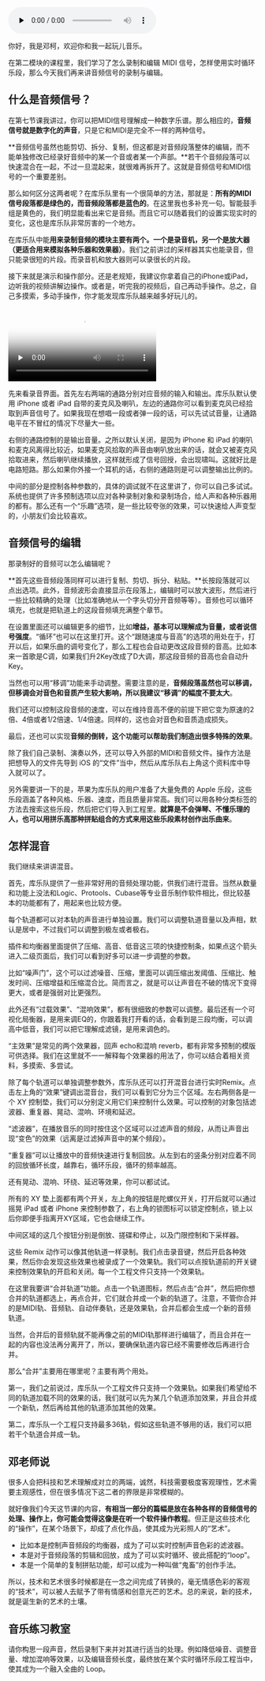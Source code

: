 <audio id="audio" title="10 | 百万混音师是怎样炼成的？帮你迈出第一步" controls="" preload="none"><source id="mp3" src="https://static001.geekbang.org/resource/audio/bb/5a/bb02e585479f26bca80d8947875fb85a.mp3"></audio>

你好，我是邓柯，欢迎你和我一起玩儿音乐。

在第二模块的课程里，我们学习了怎么录制和编辑 MIDI 信号，怎样使用实时循环乐段，那么今天我们再来讲音频信号的录制与编辑。

## 什么是音频信号？

在第七节课我讲过，你可以把MIDI信号理解成一种数字乐谱。那么相应的，**音频信号就是数字化的声音**，只是它和MIDI是完全不一样的两种信号。

**音频信号虽然也能剪切、拆分、复制，但这都是对音频段落整体的编辑，而不能单独修改已经录好音频中的某一个音或者某一个声部。**若干个音频段落可以快速混合在一起，不过一旦混起来，就很难再拆开了。这就是音频信号和MIDI信号的一个重要差别。

那么如何区分这两者呢？在库乐队里有一个很简单的方法，那就是：**所有的MIDI信号段落都是绿色的，而音频段落都是蓝色的**。在这里我也多补充一句。智能鼓手组是黄色的，我们明显能看出来它是音频。而且它可以随着我们的设置实现实时的变化，这也是库乐队非常厉害的一个地方。

在库乐队中能**用来录制音频的模块主要有两个。一个是录音机，另一个是放大器（更适合用来模拟各种乐器和效果器）**。我们之前讲过的采样器其实也能录音，但只能录很短的片段。而录音机和放大器则可以录很长的片段。

接下来就是演示和操作部分。还是老规矩，我建议你拿着自己的iPhone或iPad，边听我的视频讲解边操作。或者是，听完我的视频后，自己再动手操作。总之，自己多摸索，多动手操作，你才能发现库乐队越来越多好玩儿的。

<video poster="https://media001.geekbang.org/4bccb926a6e0460f991ffc1abb8f65fa/snapshots/561a5afb6c08436898f6d8b78e7d34c6-00005.jpg" preload="none" controls=""><source src="https://media001.geekbang.org/customerTrans/7e27d07d27d407ebcc195a0e78395f55/5e48c931-177813b905b-0000-0000-01d-dbacd.mp4" type="video/mp4"><source src=" https://media001.geekbang.org/3e1e32e0c3de4e48b90aa5d032ff7160/72875bde8c0c411d9e86b14a0adf465e-99a87fb8c2ea720a1fb35a020716eaf7-sd.m3u8" type="application/x-mpegURL"></video>

先来看录音界面。首先左右两端的通路分别对应音频的输入和输出。库乐队默认使用 iPhone 或者 iPad 自带的麦克风及喇叭，左边的通路你可以看到麦克风已经拾取到声音信号了。如果我现在想唱一段或者弹一段的话，可以先试试音量，让通路电平在不冒红的情况下尽量大一些。

右侧的通路控制的是输出音量。之所以默认关闭，是因为 iPhone 和 iPad 的喇叭和麦克风离得比较近，如果麦克风拾取的声音由喇叭放出来的话，就会又被麦克风拾取进来，然后喇叭继续播放，这样就形成了信号回授，会出现啸叫。这就好比是电路短路。那么如果你外接一个耳机的话，右侧的通路则是可以调整输出比例的。

中间的部分是控制各种参数的，具体的调试就不在这里讲了，你可以自己多试试。系统也提供了许多预制选项以应对各种录制对象和录制场合，给人声和各种乐器用的都有。那么还有一个“乐趣”选项，是一些比较夸张的效果，可以快速给人声变型的，小朋友们会比较喜欢。

## 音频信号的编辑

那录制好的音频可以怎么编辑呢？

**首先这些音频段落同样可以进行复制、剪切、拆分、粘贴。**长按段落就可以点出选项。此外，音频波形会直接显示在段落上，编辑时可以放大波形，然后进行一些比较精确的处理（比如准确地从一个字头切分开音频等等）。音频也可以循环填充，也就是把轨道上的这段音频填充满整个章节。

在设置里面还可以编辑更多的细节，比如**增益，基本可以理解成为音量，或者说信号强度**。“循环”也可以在这里打开。这个“跟随速度与音高”的选项的用处在于，打开以后，如果乐曲的调号变化了，那么工程也会自动更改这段音频的音高。比如本来一首歌是C调，如果我们升2Key改成了D大调，那这段音频的音高也会自动升Key。

当然也可以用“移调”功能来手动调整。需要注意的是，**音频段落虽然也可以移调，但移调会对音色和音质产生较大影响，所以我建议“移调”的幅度不要太大**。

我们还可以控制这段音频的速度，可以在维持音高不便的前提下把它变为原速的2倍、4倍或者1/2倍速、1/4倍速。同样的，这也会对音色和音质造成损失。

最后，还也可以实现**音频的倒转，这个功能可以帮助我们制造出很多特殊的效果**。

除了我们自己录制、演奏以外，还可以导入外部的MIDI和音频文件。操作方法是把想导入的文件先导到 iOS 的“文件”当中，然后从库乐队右上角这个资料库中导入就可以了。

另外需要讲一下的是，苹果为库乐队的用户准备了大量免费的 Apple 乐段，这些乐段涵盖了各种风格、乐器、速度，而且质量非常高。我们可以用各种分类标签的方法去搜索这些乐段，然后把它们导入到工程里。**就算是不会弹琴、不懂乐理的人，也可以用拼乐高那种拼贴组合的方式来用这些乐段素材创作出乐曲来**。

## 怎样混音

我们继续来讲讲混音。

首先，库乐队提供了一些非常好用的音频处理功能，供我们进行混音。当然从数量和功能上没法和Logic、Protools、Cubase等专业音乐制作软件相比，但比较基本的功能都有了，用起来也比较方便。

每个轨道都可以对本轨的声音进行单独设置。我们可以调整轨道音量以及声相，默认是居中，不过我们可以调整到极左或者极右。

插件和均衡器里面提供了压缩、高音、低音这三项的快捷控制条，如果点这个箭头进入二级页面后，我们可以看到好多可以进一步调整的参数。

比如“噪声门”，这个可以过滤噪音、压缩，里面可以调压缩出发阈值、压缩比、触发时间、压缩增益和压缩混合比。简而言之，就是可以让声音在不破的情况下变得更大，或者是强弱对比更强烈。

此外还有“过载效果”、“混响效果”，都有很细致的参数可以调整。最后还有一个可视化局衡器，是用来调EQ的，你跟着我打开看的话，会看到是三段均衡，可以调高中低音，我们可以把它理解成滤镜，是用来调色的。

“主效果”是常见的两个效果器，回声 echo和混响 reverb，都有非常多预制的模版可供选择。我们在这里就不一一解释每个效果器的用法了，你可以结合着相关资料，多摸索、多尝试。

除了每个轨道可以单独调整参数外，库乐队还可以打开混音台进行实时Remix。点击左上角的“效果”键调出混音台，我们可以看到它分为三个区域。左右两侧各是一个 XY 控制垫，我们可以分别定义用它们来控制什么效果。可以控制的对象包括滤波器、重复器、晃动、混响、环境和延迟。

“滤波器”，在播放音乐的同时按住这个区域可以过滤声音的频段，从而让声音出现“变色”的效果（远离是过滤掉声音中的某个频段）。

“重复器”可以让播放中的音频快速进行复制回放。从左到右的竖条分别对应着不同的回放循环长度，越靠右，循环乐段，循环的频率越高。

还有晃动、混响、环绕、延迟等效果，你可以都试试。

所有的 XY 垫上面都有两个开关，左上角的按钮是陀螺仪开关，打开后就可以通过摇晃 iPad 或者 iPhone 来控制参数了，右上角的锁图标可以锁定控制点，锁上以后你即便手指离开XY区域，它也会继续工作。

中间区域的这几个按钮分别是倒放、搓碟和停止，以及门限控制和下采样器。

这些 Remix 动作可以像其他轨道一样录制。我们点击录音键，然后开启各种效果，然后你会发现这些效果也被录成了一个效果轨。我们可以点按轨道前的开关键来控制效果轨的开启和关闭。每一个工程文件只支持一个效果轨。

在这里我要讲“合并轨道”功能。点击一个轨道图标，然后点击“合并”，然后把你想合并的轨道都选上，再点合并，它们就合并成一个新的轨道了。注意，不管你合并的是MIDI轨、音频轨、自动伴奏轨，还是效果轨，合并后都会生成一个新的音频轨道。

当然，合并后的音频轨就不能再像之前的MIDI轨那样进行编辑了，而且合并在一起的内容也没法再分离开了，所以，要确保轨道内容已经不需要修改后再进行合并。

那么“合并”主要用在哪里呢？主要有两个用处。

第一，我们之前说过，库乐队一个工程文件只支持一个效果轨。如果我们希望给不同的轨道加载不同的效果的话，我们就可以先为某几个轨道添加效果，并且合并成一个新轨，然后再给其他的轨道添加其他的效果。

第二，库乐队一个工程只支持最多36轨，假如这些轨道不够用的话，我们可以把若干个轨道合并成一轨。

## 邓老师说

很多人会把科技和艺术理解成对立的两端，诚然，科技需要极度客观理性，艺术需要主观感性，但在很多情况下这二者的界限是非常模糊的。

就好像我们今天这节课的内容，**有相当一部分的篇幅是放在各种各样的音频信号的处理、操作上，你可能会觉得这像是在听一个软件操作教程**。但正是这些技术化的“操作”，在某个场景下，却成了点化作品，使其成为光彩照人的“艺术”。

- 比如本是控制声音频段的均衡器，成为了可以实时控制声音色彩的滤波器。
- 本是对于音频段落的剪辑和回放，成为了可以实时循环、彼此搭配的“loop”。
- 本是一个简单的复制拼贴功能，却可以成为一种叫做“鬼畜”的创作手法。

所以，技术和艺术很多时候都是在一念之间完成了转换的，毫无情感色彩的客观的“技术”，可以被人去赋予了带有情感和创意光芒的艺术。总的来说，新的技术，就是诞生新的艺术的土壤。

## 音乐练习教室

请你构思一段声音，然后录制下来并对其进行适当的处理。例如降低噪音、调整音量、增加混响等效果，以及编辑音频长度，最终放在某个实时循环乐段工程当中，使其成为一个融入全曲的 Loop。
